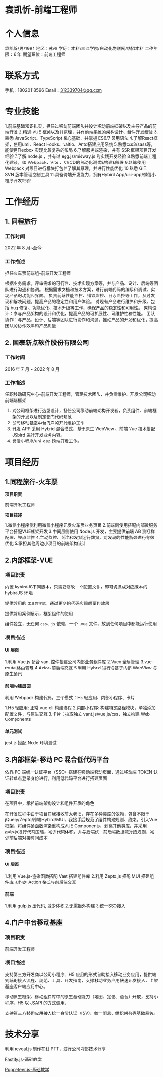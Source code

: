 # 袁凯忻-前端工程师

# **个人信息**

袁凯忻/男/1994
地区：苏州
学历：本科/三江学院/自动化物联网/统招本科
工作年限：6 年
期望职位：前端工程师

# **联系方式**

手机：18020118596
Email：312339704@qq.com

# **专业技能**
1.前端基础知识扎实，担任过移动前端团队并设计移动前端框架以及主导产品的前端开发
2.精通 VUE 框架以及其原理，并有前端系统的架构设计、组件开发经验
3.熟悉 JavaScript、TypeScript 核⼼基础，并掌握 ES6/7 常⽤语法
4.了解React框架，使用umi、React Hooks、valtio、Antd搭建应用系统
5.熟悉css3/sass等，能使用Flexbox 实现⽐较复杂的布局
6.了解服务端渲染，并有 SSR 框架项目开发经验
7.了解 node.js ，并有过 egg.js/midway.js 的实践开发经验
8.熟悉前端工程化建设，如 Webpack、Vite 、CI/CD的自动化测试&构建&部署
9.熟练使⽤ Webpack 对项⽬进⾏模块打包并了解其原理，并进行性能优化
10.熟悉 GIT、SVN 版本管理控制工具
11.具备跨端开发能力，拥有Hybird App/uni-app/微信小程序开发经验

# **工作经历**

## 1. **同程旅行**

### **工作时间**
2022 年 8 月~至今

### **工作描述**
担任火车票前端组-前端开发工程师

根据业务需求，评审需求的可行性、技术实现方案等，并与产品、设计、后端等团队进行沟通和协调。
根据需求文档和技术方案，进行前端代码的编写和调试，实现产品的功能和界面。
负责前端性能监控、错误监控、日志监控等工作，及时发现和解决问题，提高产品的稳定性和用户体验。
对现有产品进行维护和升级，包括 bug 修复、功能优化、技术升级等工作，确保产品的稳定性和可用性。
架构设计：参与产品架构的设计和优化，提高产品的可扩展性、可维护性和性能。
团队协作：与产品、设计、后端等团队进行协作和沟通，推动产品的开发和优化，提高团队的协作效率和产品质量

## 2. **国泰新点软件股份有限公司**

### **工作时间**
2016 年 7 月 ~ 2022 年 8 月

### **工作描述**
任职移动研究中心-前端开发工程师，管理技术团队，并负责维护、开发公司移动前端端框架

1. 对公司框架进行选型设计，担任公司移动前端架构开发者，负责组件、前端框架的开发以及制定部门代码规范
2. 公司移动基座中台门户的开发维护工作
3. 开发 APP 采用 Hybrid 混合模式，基于原生 WebView 、前端 Vue 技术搭配 JSbird 进行开发业务内容。
4. 微信小程序/uni-app 跨端开发工作。

# **项目经历**

## 1.同程旅行-火车票

**项目职责**

前端开发工程师

**项目描述**

1.微信小程序侧利用微信小程序开发火车票业务页面
2.前端侧使用搭配内部微服务平台搭配VUE框架开发
3.中间层侧使用 Node.js 开发，主要提供前端 AB 测打样配置、埋点监控
4.主动监控、关注和发掘运行数据，对发现的性能瓶颈进行有效优化
5.承担其他周边小项目的前端架构设计

## **2.内部框架-VUE**

### **项目职责**
内置 hybirdJS不同版本，只需要修改一个配置文件，即可切换成对应版本的 hybirdJS 环境

提供常用的 `工具类样式`，通过更少的代码实现想要的效果

提供常用案例展示，框架组件的使用

组件独立，无任何 `css`、`js` 依赖，一个 `.vue` 文件，放到任何项目中都能运行使用

### **项目描述**

#### **UI 层面**
1.利用 Vue.js 配合 vant 控件搭建公司内部业务组件库
2.Vuex 全局管理
3.vue-route 路由管理
4.Axios-前后端交互
5.利用 Hybrid 进行与基于内部 WebView 与原生通讯

#### **前端构建层面**
利用 Webpack 构建代码，三个模式：H5 轻应用、内部小程序、卡片

1.H5 轻应用: 正常 vue-cli 构建流程
2.内部小程序: 构建特定路径模块，单独添加配置文件，与原生交互
3.卡片：拉取独立 vant.js/vue.js/css，独立构建 Web Components

#### **单元测试**
jest.js 搭配 Node 环境测试

##  **3.内部框架-移动 PC 混合低代码平台**
依靠 PC 端统一认证平台（SSO）搭建在移动端移动页面，通过移动端 TOKEN 认证转单点登录身份进行，利用低代码平台进行搭建页面

### **项目职责**
在项目中，承担前端架构设计和组件开发的角色

在开发过程中由于项目在我接收前太老旧，存在多种类库的依赖，包含不限于jQuery/Zepto/跨端Hybird/MUI，我接手后规范了组件构建规则、约束。引入Vue框架，将组件通函数渲染重构成VUE Components，剥离其他类库，并采用gulp.js进行代码压缩，减少代码体积。并与后端统一前后端数据流对接规则，减少前后端对接时间成本

### **项目描述**

#### **UI 层面**
1.利用 Vue.js-渲染函数搭配 Vant 搭建组件库
2.利用 Zepto.js 搭配 MUI 搭建组件库
3.约定 Action 格式与前后端交互

#### **前端**
1.利用 gulp.js 压代码, 减少体积
2.无需额外构建
3.统一SSO接入

##  **4.门户中台移动基座**

### **项目职责**
前端开发工程师

### **项目描述**
支持第三方开发商以公司小程序、H5 应用的形式自助接入移动业务应用，提供端到端的接入流程、规范、工具、开发指南，支撑移动业务应用快速开发接入、上架基座客户端应用中心。

移动原生框架、移动组件库中的原生基础能力（地图、定位、语音）开放，支持小程序、H5 以 JSAPI 的方式调用。

支持第三方移动应用接入统一身份认证（ISV)、统一消息、组织架构等基础服务。

# **技术分享**

利用 reveal.js 制作在线 PTT，进行公司内部技术分享

[Fastify.js-基础教学](https://kisnnnnn.github.io/ppt-fastify/index)

[Puppeteer.js-基础教学](https://kisnnnnn.github.io/ppt-puppeteer/index)